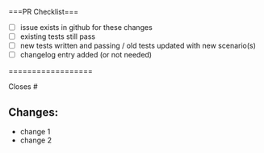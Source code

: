 <!-- 
Hi, and thanks for contributing to Excalibur! 
Before you go any further, please read our contributing guide: https://github.com/excaliburjs/Excalibur/blob/master/.github/CONTRIBUTING.md
especially the "Submitting Changes" section: 
https://github.com/excaliburjs/Excalibur/blob/master/.github/CONTRIBUTING.md#submitting-changes
---
A quick summary checklist is included below for convenience:
-->
===PR Checklist===
- [ ] issue exists in github for these changes
- [ ] existing tests still pass
- [ ] new tests written and passing / old tests updated with new scenario(s)
- [ ] changelog entry added (or not needed)

==================

<!-- If you're closing an issue with this pull request, or contributing a significant change, please include your changes in the appropriate section of CHANGELOG.md as outlined in https://github.com/excaliburjs/Excalibur/blob/master/.github/CONTRIBUTING.md#creating-a-pull-request. -->

<!--Please format your pull request title according to our commit message styleguide: https://github.com/excaliburjs/Excalibur/blob/master/.github/CONTRIBUTING.md#commit-messages -->

<!-- Thanks again! -->

<!--------------------------------------------------------------------------------------------->

Closes #

## Changes:

- change 1
- change 2
